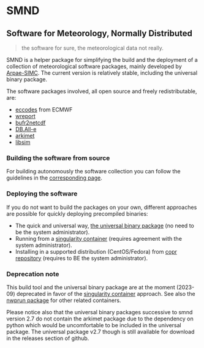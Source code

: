 # SMND

## Software for Meteorology, Normally Distributed ##
> the software for sure, the meteorological data not really.

SMND is a helper package for simplifying the build and the deployment
of a collection of meteorological software packages, mainly developed
by [Arpae-SIMC](http://www.arpa.emr.it/sim). The current version is
relatively stable, including the universal binary package.

The software packages involved, all open source and freely
redistributable, are:

 - [eccodes](https://confluence.ecmwf.int/display/ECC/ecCodes+Home)
   from ECMWF
 - [wreport](https://github.com/ARPA-SIMC/wreport)
 - [bufr2netcdf](https://github.com/ARPA-SIMC/bufr2netcdf)
 - [DB.All-e](https://github.com/ARPA-SIMC/dballe)
 - [arkimet](https://github.com/ARPA-SIMC/arkimet)
 - [libsim](https://github.com/ARPA-SIMC/libsim)

### Building the software from source ###

For building autonomously the software collection you can follow the
guidelines in the [corresponding page](doc/buildfromsource.md).

### Deploying the software

If you do not want to build the packages on your own, different
approaches are possible for quickly deploying precompiled binaries:

 * The quick and universal way, [the universal binary
   package](doc/unibin.md) (no need to be the system administrator).
 * Running from a [singularity container](doc/singularity.md)
   (requires agreement with the system administrator).
 * Installing in a supported distribution (CentOS/Fedora) from [copr
   repository](doc/copr.md) (requires to BE the system administrator).

### Deprecation note

This build tool and the universal binary package are at the moment (2023-09)
deprecated in favor of the [singularity container](doc/singularity.md)
approach. See also the [nwprun package](https://github.com/ARPA-SIMC/nwprun)
for other related containers.

Please notice also that
the universal binary packages successive to smnd version 2.7
do not contain the arkimet
package due to the dependency on python which would be uncomfortable to be
included in the universal package. The universal package v2.7 though is still
available for download in the releases section of github.
